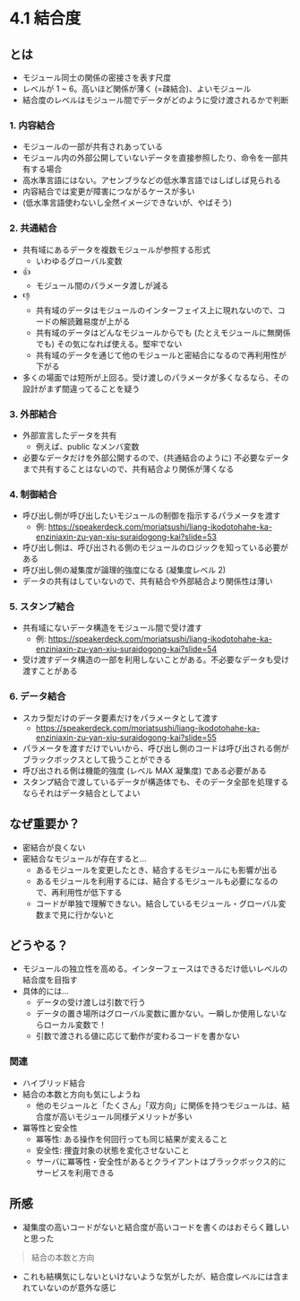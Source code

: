 # 4.1 結合度

## とは

- モジュール同士の関係の密接さを表す尺度
- レベルが 1 ~ 6。高いほど関係が薄く (=疎結合)、よいモジュール
- 結合度のレベルはモジュール間でデータがどのように受け渡されるかで判断

### 1. 内容結合

- モジュールの一部が共有されあっている
- モジュール内の外部公開していないデータを直接参照したり、命令を一部共有する場合
- 高水準言語にはない。アセンブラなどの低水準言語ではしばしば見られる
- 内容結合では変更が障害につながるケースが多い
- (低水準言語使わないし全然イメージできないが、やばそう)

### 2. 共通結合

- 共有域にあるデータを複数モジュールが参照する形式
  - いわゆるグローバル変数
- 👍
  - モジュール間のパラメータ渡しが減る
- 👎
  - 共有域のデータはモジュールのインターフェイス上に現れないので、コードの解読難易度が上がる
  - 共有域のデータはどんなモジュールからでも (たとえモジュールに無関係でも) その気になれば使える。堅牢でない
  - 共有域のデータを通じて他のモジュールと密結合になるので再利用性が下がる
- 多くの場面では短所が上回る。受け渡しのパラメータが多くなるなら、その設計がまず間違ってることを疑う

### 3. 外部結合

- 外部宣言したデータを共有
  - 例えば、public なメンバ変数
- 必要なデータだけを外部公開するので、(共通結合のように) 不必要なデータまで共有することはないので、共有結合より関係が薄くなる

### 4. 制御結合

- 呼び出し側が呼び出したいモジュールの制御を指示するパラメータを渡す
  - 例: https://speakerdeck.com/moriatsushi/liang-ikodotohahe-ka-enziniaxin-zu-yan-xiu-suraidogong-kai?slide=53
- 呼び出し側は、呼び出される側のモジュールのロジックを知っている必要がある
- 呼び出し側の凝集度が論理的強度になる (凝集度レベル 2)
- データの共有はしていないので、共有結合や外部結合より関係性は薄い

### 5. スタンプ結合

- 共有域にないデータ構造をモジュール間で受け渡す
  - 例: https://speakerdeck.com/moriatsushi/liang-ikodotohahe-ka-enziniaxin-zu-yan-xiu-suraidogong-kai?slide=54
- 受け渡すデータ構造の一部を利用しないことがある。不必要なデータも受け渡すことがある

### 6. データ結合

- スカラ型だけのデータ要素だけをパラメータとして渡す
  - https://speakerdeck.com/moriatsushi/liang-ikodotohahe-ka-enziniaxin-zu-yan-xiu-suraidogong-kai?slide=55
- パラメータを渡すだけでいいから、呼び出し側のコードは呼び出される側がブラックボックスとして扱うことができる
- 呼び出される側は機能的強度 (レベル MAX 凝集度) である必要がある
- スタンプ結合で渡しているデータが構造体でも、そのデータ全部を処理するならそれはデータ結合としてよい

## なぜ重要か？

- 密結合が良くない
- 密結合なモジュールが存在すると...
  - あるモジュールを変更したとき、結合するモジュールにも影響が出る
  - あるモジュールを利用するには、結合するモジュールも必要になるので、再利用性が低下する
  - コードが単独で理解できない。結合しているモジュール・グローバル変数まで見に行かないと

## どうやる？

- モジュールの独立性を高める。インターフェースはできるだけ低いレベルの結合度を目指す
- 具体的には...
  - データの受け渡しは引数で行う
  - データの置き場所はグローバル変数に置かない。一瞬しか使用しないならローカル変数で！
  - 引数で渡される値に応じて動作が変わるコードを書かない

### 関連

- ハイブリッド結合
- 結合の本数と方向も気にしようね
  - 他のモジュールと「たくさん」「双方向」に関係を持つモジュールは、結合度が高いモジュール同様デメリットが多い
- 冪等性と安全性
  - 冪等性: ある操作を何回行っても同じ結果が変えること
  - 安全性: 捜査対象の状態を変化させないこと
  - サーバに冪等性・安全性があるとクライアントはブラックボックス的にサービスを利用できる

## 所感

- 凝集度の高いコードがないと結合度が高いコードを書くのはおそらく難しいと思った

> 結合の本数と方向

- これも結構気にしないといけないような気がしたが、結合度レベルには含まれていないのが意外な感じ
